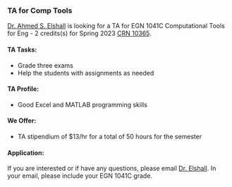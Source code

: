 ### TA for Comp Tools

[Dr. Ahmed S. Elshall](https://orcid.org/0000-0001-8200-5064) is looking for a TA for EGN 1041C Computational Tools for Eng - 2 credits(s) for Spring 2023 [CRN 10365](https://gulfline.fgcu.edu/pls/fgpo/szkschd.p_showdetail?termcode=202301&crn=10365).

#### TA Tasks:
- Grade three exams 
- Help the students with assignments as needed 
 
#### TA Profile:
- Good Excel and MATLAB programming skills

#### We Offer:
- TA stipendium of $13/hr for a total of 50 hours for the semester

#### Application:
If you are interested or if have any questions, please email [Dr. Elshall](mailto:aelshall@fgcu.edu). In your email, please include your EGN 1041C grade. 
